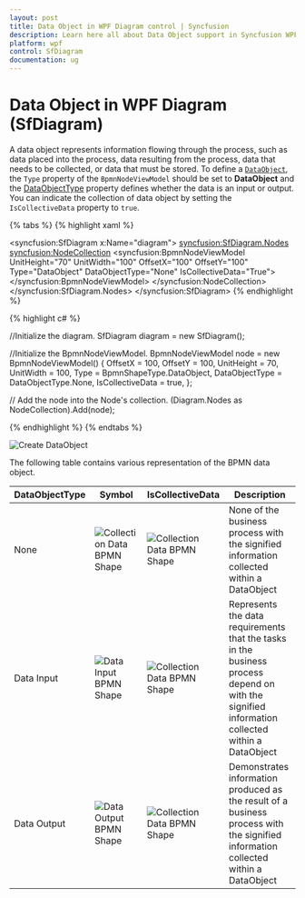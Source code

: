 ```yaml
---
layout: post
title: Data Object in WPF Diagram control | Syncfusion
description: Learn here all about Data Object support in Syncfusion WPF Diagram (SfDiagram) control, its elements and more.
platform: wpf
control: SfDiagram
documentation: ug
---
```

# Data Object in WPF Diagram (SfDiagram)

A data object represents information flowing through the process, such as data placed into the process, data resulting from the process, data that needs to be collected, or data that must be stored. To define a [`DataObject`](https://help.syncfusion.com/cr/wpf/Syncfusion.UI.Xaml.Diagram.Controls.BpmnShapeType.html#fields#DataObject), the `Type` property of the `BpmnNodeViewModel` should be set to **DataObject** and the [DataObjectType](https://help.syncfusion.com/cr/wpf/Syncfusion.UI.Xaml.Diagram.BpmnNodeViewModel.html#Syncfusion_UI_Xaml_Diagram_BpmnNodeViewModel_DataObjectType) property defines whether the data is an input or output.
You can indicate the collection of data object by setting the `IsCollectiveData` property to `true`.

{% tabs %}
{% highlight xaml %}
<!--Initialize the SfDiagram-->
<syncfusion:SfDiagram x:Name="diagram">
    <!--Initialize the Node-->
    <syncfusion:SfDiagram.Nodes>
        <!--Initialize the Node Collection-->
        <syncfusion:NodeCollection>
            <!--Initialize the BpmnNodeViewModel-->
            <syncfusion:BpmnNodeViewModel UnitHeight="70" UnitWidth="100" OffsetX="100" OffsetY="100" Type="DataObject" DataObjectType="None"  IsCollectiveData="True"> 
            </syncfusion:BpmnNodeViewModel>
        </syncfusion:NodeCollection>
    </syncfusion:SfDiagram.Nodes>
</syncfusion:SfDiagram>
{% endhighlight %}

{% highlight c# %}

//Initialize the diagram.
SfDiagram diagram = new SfDiagram();

//Initialize the BpmnNodeViewModel.
BpmnNodeViewModel node = new BpmnNodeViewModel()
{
  OffsetX = 100,
  OffsetY = 100,
  UnitHeight = 70,
  UnitWidth = 100,
  Type = BpmnShapeType.DataObject,
  DataObjectType = DataObjectType.None,
  IsCollectiveData = true,
};

// Add the node into the Node's collection.
(Diagram.Nodes as NodeCollection).Add(node);

{% endhighlight %}
{%  endtabs %}

![Create DataObject](BPMN-Shapes-Images/IsCollectiveDataObject.png)

The following table contains various representation of the BPMN data object.

| DataObjectType | Symbol | IsCollectiveData|Description|
| -------- | -------- |-------- |-------- |
| None | ![Collection Data BPMN Shape](BPMN-Shapes-Images/DataObject.png) |![Collection Data BPMN Shape](BPMN-Shapes-Images/NoneCollectiveDataObject.png) |None of the business process with the signified information collected within a DataObject|
| Data Input | ![Data Input BPMN Shape](BPMN-Shapes-Images/InputDataObject.png) |![Collection Data BPMN Shape](BPMN-Shapes-Images/InputCollectiveDataObject.png) |Represents the data requirements that the tasks in the business process depend on with the signified information collected within a DataObject|
| Data Output | ![Data Output BPMN Shape](BPMN-Shapes-Images/OutputDataObject.png) |![Collection Data BPMN Shape](BPMN-Shapes-Images/OutputCollectiveDataObject.png) |Demonstrates information produced as the result of a business process with the signified information collected within a DataObject|
